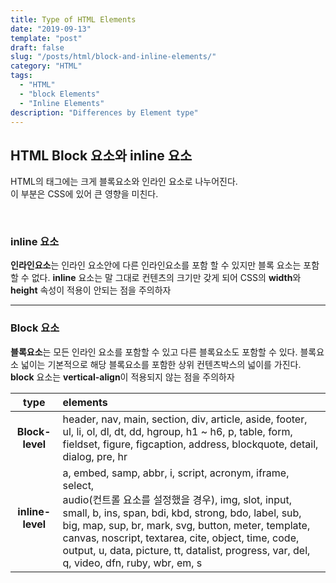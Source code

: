 ```yaml
---
title: Type of HTML Elements
date: "2019-09-13"
template: "post"
draft: false
slug: "/posts/html/block-and-inline-elements/"
category: "HTML"
tags:
  - "HTML"
  - "block Elements"
  - "Inline Elements"
description: "Differences by Element type"
---
```

## HTML Block 요소와 inline 요소
HTML의 태그에는 크게 블록요소와 인라인 요소로 나누어진다.<br>
이 부분은 CSS에 있어 큰 영향을 미친다.

<br>

### inline 요소
**인라인요소**는 인라인 요소안에 다른 인라인요소를 포함 할 수 있지만 블록 요소는 포함 할 수 없다. **inline** 요소는 말 그대로 컨텐츠의 크기만 갖게 되어 CSS의 **width**와 **height** 속성이 적용이 안되는 점을 주의하자

<hr class="sub" />

### Block 요소
**블록요소**는 모든 인라인 요소를 포함할 수 있고 다른 블록요소도 포함할 수 있다. 블록요소 넓이는 기본적으로 해당 블록요소를 포함한 상위 컨텐츠박스의 넓이를 가진다. **block** 요소는 **vertical-align**이 적용되지 않는 점을 주의하자

<article class="board-tbl">

|  type  |  elements |
| :---:  | :------- |
| __Block-level__  | header, nav, main, section, div, article, aside, footer, ul, li, ol, dl, dt, dd, hgroup, h1 ~ h6, p, table, form, fieldset, figure, figcaption, address, blockquote, detail, dialog, pre, hr |
| __inline-level__  | a, embed, samp, abbr, i, script, acronym, iframe, select,<br> audio(컨트롤 요소를 설정했을 경우), img, slot, input, small, b, ins, span, bdi, kbd, strong, bdo, label, sub, big, map, sup, br, mark, svg, button, meter, template, canvas, noscript, textarea, cite, object, time, code, output, u, data, picture, tt, datalist, progress, var, del, q, video, dfn, ruby, wbr, em, s|

</article>

<br>
<br>
<br>
<br>
<br>